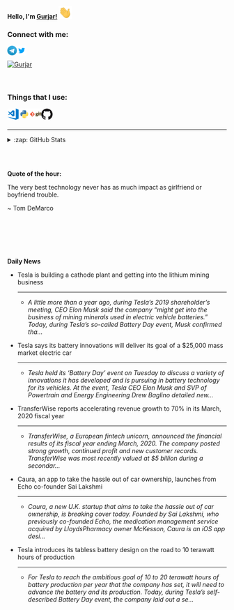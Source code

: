 #### Hello, I'm [Gurjar!](https://GurjarKing.github.io) <img src="https://raw.githubusercontent.com/ABSphreak/ABSphreak/master/gifs/Hi.gif" width="30px"></h2>


### Connect with me:

[<img align="left" alt="Gurjar | Telegram" width="22px" src="https://raw.githubusercontent.com/github/explore/80688e429a7d4ef2fca1e82350fe8e3517d3494d/topics/telegram/telegram.png" />][Telegram]
[<img align="left" alt="Gurjar | Twitter" width="22px" src="https://raw.githubusercontent.com/github/explore/80688e429a7d4ef2fca1e82350fe8e3517d3494d/topics/twitter/twitter.png" />][Twitter]
<br >
<br >
<a href="https://github.com/GurjarKing"><img src="https://komarev.com/ghpvc/?username=GurjarKing" alt="Gurjar" /></a> <br />
<br />
<br />
<!-- <br >

![](https://visitor-badge.glitch.me/badge?page_id=GurjarKing)

<br /> -->

### Things that I use:

[<img align="left" alt="Visual Studio Code" width="26px" src="https://raw.githubusercontent.com/github/explore/80688e429a7d4ef2fca1e82350fe8e3517d3494d/topics/visual-studio-code/visual-studio-code.png" />][VSCode]
[<img align="left" alt="Python" width="26px" src="https://raw.githubusercontent.com/github/explore/80688e429a7d4ef2fca1e82350fe8e3517d3494d/topics/python/python.png" />][Python]
[<img align="left" alt="Git" width="26px" src="https://raw.githubusercontent.com/github/explore/80688e429a7d4ef2fca1e82350fe8e3517d3494d/topics/git/git.png" />][Git]
[<img align="left" alt="GitHub" width="26px" src="https://raw.githubusercontent.com/github/explore/78df643247d429f6cc873026c0622819ad797942/topics/github/github.png" />][Github]

<br />
<br />

---
<details>
  <summary>:zap: GitHub Stats</summary>

<img align="left" alt="Gurjar's Github Stats" src="https://github-readme-stats.vercel.app/api?username=GurjarKing&show_icons=true&hide_border=true&count_private=true&include_all_commit=true&theme=algolia" />

</details>

<!-- ### 🔔 My latest tweet
<a href="https://twitter.com/Gurjar_King43" target="_blank">
	<img src="https://github.com/GurjarKing/GurjarKing/raw/master/tweet.png" width="70%" align="center" alt="Click to view on Twitter" title="My latest tweet, as an image"/>
</a> -->
<br>

<pre>

</pre>

**Quote of the hour:**

The very best technology never has as much impact as girlfriend or boyfriend trouble.

~ Tom DeMarco
<pre>

</pre>
<br>
<pre>


</pre>
<strong>Daily News</strong>
  
  - Tesla is building a cathode plant and getting into the lithium mining business
     <hr/>
     
      - *A little more than a year ago, during Tesla’s 2019 shareholder’s meeting, CEO Elon Musk said the company “might get into the business of mining minerals used in electric vehicle batteries.” Today, during Tesla’s so-called Battery Day event, Musk confirmed tha…*
     
  - Tesla says its battery innovations will deliver its goal of a $25,000 mass market electric car
      <hr/>
      
      - *Tesla held its ‘Battery Day’ event on Tuesday to discuss a variety of innovations it has developed and is pursuing in battery technology for its vehicles. At the event, Tesla CEO Elon Musk and SVP of Powertrain and Energy Engineering Drew Baglino detailed new…*
      
  - TransferWise reports accelerating revenue growth to 70% in its March, 2020 fiscal year
      <hr/>
      
      - *TransferWise, a European fintech unicorn, announced the financial results of its fiscal year ending March, 2020. The company posted strong growth, continued profit and new customer records. TransferWise was most recently valued at $5 billion during a secondar…*
      
  - Caura, an app to take the hassle out of car ownership, launches from Echo co-founder Sai Lakshmi
      <hr/>
      
      - *Caura, a new U.K. startup that aims to take the hassle out of car ownership, is breaking cover today. Founded by Sai Lakshmi, who previously co-founded Echo, the medication management service acquired by LloydsPharmacy owner McKesson, Caura is an iOS app desi…*
       
  - Tesla introduces its tabless battery design on the road to 10 terawatt hours of production
      <hr/>
       
       - *For Tesla to reach the ambitious goal of 10 to 20 terawatt hours of battery production per year that the company has set, it will need to advance the battery and its production. Today, during Tesla’s self-described Battery Day event, the company laid out a se…*
      

<br />

[VSCode]: https://code.visualstudio.com/
[Python]: https://www.python.org/
[Git]: https://git-scm.com/
[Github]: https://github.com/
[Telegram]: https://t.me/Gurjar_King/
[Twitter]: https://twitter.com/Gurjar_King43/
